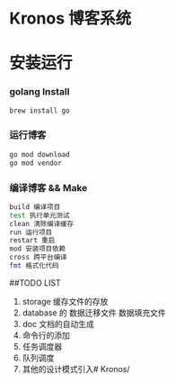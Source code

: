 # Kronos 博客系统

# 安装运行
### golang Install
```bash
brew install go
```
### 运行博客 
```bash
go mod download
go mod vendor
```
### 编译博客 && Make
```bash
build 编译项目
test 执行单元测试
clean 清除编译缓存
run 运行项目
restart 重启
mod 安装项目依赖
cross 跨平台编译
fmt 格式化代码
```



##TODO LIST
1. storage 缓存文件的存放
2. database 的 数据迁移文件 数据填充文件
3. doc  文档的自动生成
4. 命令行的添加
5. 任务调度器
6. 队列调度
7. 其他的设计模式引入# Kronos/



